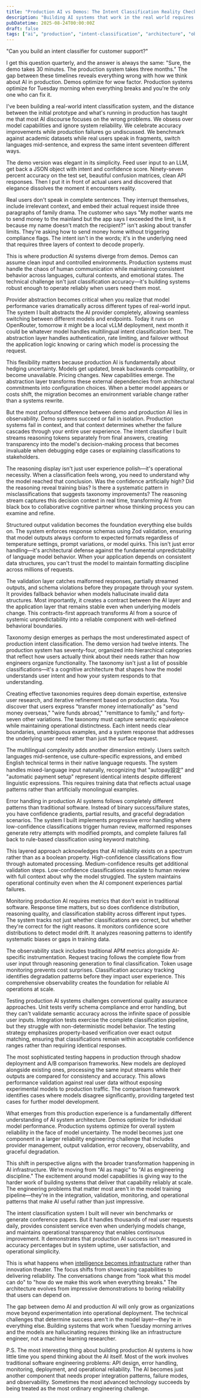 ```yaml
---
title: "Production AI vs Demos: The Intent Classification Reality Check"
description: "Building AI systems that work in the real world requires thinking beyond the demo. Here's what actually matters when users depend on your models."
pubDatetime: 2025-08-24T00:00:00Z
draft: false
tags: ["ai", "production", "intent-classification", "architecture", "observability"]
---
```


"Can you build an intent classifier for customer support?" 

I get this question quarterly, and the answer is always the same: "Sure, the demo takes 30 minutes. The production system takes three months." The gap between these timelines reveals everything wrong with how we think about AI in production. Demos optimize for wow factor. Production systems optimize for Tuesday morning when everything breaks and you're the only one who can fix it.

I've been building a real-world intent classification system, and the distance between the initial prototype and what's running in production has taught me that most AI discourse focuses on the wrong problems. We obsess over model capabilities and ignore system reliability. We celebrate accuracy improvements while production failures go undiscussed. We benchmark against academic datasets while real users speak in fragments, switch languages mid-sentence, and express the same intent seventeen different ways.

The demo version was elegant in its simplicity. Feed user input to an LLM, get back a JSON object with intent and confidence score. Ninety-seven percent accuracy on the test set, beautiful confusion matrices, clean API responses. Then I put it in front of actual users and discovered that elegance dissolves the moment it encounters reality.

Real users don't speak in complete sentences. They interrupt themselves, include irrelevant context, and embed their actual request inside three paragraphs of family drama. The customer who says "My mother wants me to send money to the mainland but the app says I exceeded the limit, is it because my name doesn't match the recipient?" isn't asking about transfer limits. They're asking how to send money home without triggering compliance flags. The intent isn't in the words; it's in the underlying need that requires three layers of context to decode properly.

This is where production AI systems diverge from demos. Demos can assume clean input and controlled environments. Production systems must handle the chaos of human communication while maintaining consistent behavior across languages, cultural contexts, and emotional states. The technical challenge isn't just classification accuracy—it's building systems robust enough to operate reliably when users need them most.

Provider abstraction becomes critical when you realize that model performance varies dramatically across different types of real-world input. The system I built abstracts the AI provider completely, allowing seamless switching between different models and endpoints. Today it runs on OpenRouter, tomorrow it might be a local vLLM deployment, next month it could be whatever model handles multilingual intent classification best. The abstraction layer handles authentication, rate limiting, and failover without the application logic knowing or caring which model is processing the request.

This flexibility matters because production AI is fundamentally about hedging uncertainty. Models get updated, break backwards compatibility, or become unavailable. Pricing changes. New capabilities emerge. The abstraction layer transforms these external dependencies from architectural commitments into configuration choices. When a better model appears or costs shift, the migration becomes an environment variable change rather than a systems rewrite.

But the most profound difference between demo and production AI lies in observability. Demo systems succeed or fail in isolation. Production systems fail in context, and that context determines whether the failure cascades through your entire user experience. The intent classifier I built streams reasoning tokens separately from final answers, creating transparency into the model's decision-making process that becomes invaluable when debugging edge cases or explaining classifications to stakeholders.

The reasoning display isn't just user experience polish—it's operational necessity. When a classification feels wrong, you need to understand why the model reached that conclusion. Was the confidence artificially high? Did the reasoning reveal training bias? Is there a systematic pattern in misclassifications that suggests taxonomy improvements? The reasoning stream captures this decision context in real time, transforming AI from black box to collaborative cognitive partner whose thinking process you can examine and refine.

Structured output validation becomes the foundation everything else builds on. The system enforces response schemas using Zod validation, ensuring that model outputs always conform to expected formats regardless of temperature settings, prompt variations, or model quirks. This isn't just error handling—it's architectural defense against the fundamental unpredictability of language model behavior. When your application depends on consistent data structures, you can't trust the model to maintain formatting discipline across millions of requests.

The validation layer catches malformed responses, partially streamed outputs, and schema violations before they propagate through your system. It provides fallback behavior when models hallucinate invalid data structures. Most importantly, it creates a contract between the AI layer and the application layer that remains stable even when underlying models change. This contracts-first approach transforms AI from a source of systemic unpredictability into a reliable component with well-defined behavioral boundaries.

Taxonomy design emerges as perhaps the most underestimated aspect of production intent classification. The demo version had twelve intents. The production system has seventy-four, organized into hierarchical categories that reflect how users actually think about their needs rather than how engineers organize functionality. The taxonomy isn't just a list of possible classifications—it's a cognitive architecture that shapes how the model understands user intent and how your system responds to that understanding.

Creating effective taxonomies requires deep domain expertise, extensive user research, and iterative refinement based on production data. You discover that users express "transfer money internationally" as "send money overseas," "wire funds abroad," "remittance to family," and forty-seven other variations. The taxonomy must capture semantic equivalence while maintaining operational distinctness. Each intent needs clear boundaries, unambiguous examples, and a system response that addresses the underlying user need rather than just the surface request.

The multilingual complexity adds another dimension entirely. Users switch languages mid-sentence, use culture-specific expressions, and embed English technical terms in their native language requests. The system handles mixed-language input naturally, recognizing that "autopay設定" and "automatic payment setup" represent identical intents despite different linguistic expressions. This requires training data that reflects actual usage patterns rather than artificially monolingual examples.

Error handling in production AI systems follows completely different patterns than traditional software. Instead of binary success/failure states, you have confidence gradients, partial results, and graceful degradation scenarios. The system I built implements progressive error handling where low-confidence classifications trigger human review, malformed responses generate retry attempts with modified prompts, and complete failures fall back to rule-based classification using keyword matching.

This layered approach acknowledges that AI reliability exists on a spectrum rather than as a boolean property. High-confidence classifications flow through automated processing. Medium-confidence results get additional validation steps. Low-confidence classifications escalate to human review with full context about why the model struggled. The system maintains operational continuity even when the AI component experiences partial failures.

Monitoring production AI requires metrics that don't exist in traditional software. Response time matters, but so does confidence distribution, reasoning quality, and classification stability across different input types. The system tracks not just whether classifications are correct, but whether they're correct for the right reasons. It monitors confidence score distributions to detect model drift. It analyzes reasoning patterns to identify systematic biases or gaps in training data.

The observability stack includes traditional APM metrics alongside AI-specific instrumentation. Request tracing follows the complete flow from user input through reasoning generation to final classification. Token usage monitoring prevents cost surprises. Classification accuracy tracking identifies degradation patterns before they impact user experience. This comprehensive observability creates the foundation for reliable AI operations at scale.

Testing production AI systems challenges conventional quality assurance approaches. Unit tests verify schema compliance and error handling, but they can't validate semantic accuracy across the infinite space of possible user inputs. Integration tests exercise the complete classification pipeline, but they struggle with non-deterministic model behavior. The testing strategy emphasizes property-based verification over exact output matching, ensuring that classifications remain within acceptable confidence ranges rather than requiring identical responses.

The most sophisticated testing happens in production through shadow deployment and A/B comparison frameworks. New models are deployed alongside existing ones, processing the same input streams while their outputs are compared for consistency and accuracy. This allows performance validation against real user data without exposing experimental models to production traffic. The comparison framework identifies cases where models disagree significantly, providing targeted test cases for further model development.

What emerges from this production experience is a fundamentally different understanding of AI system architecture. Demos optimize for individual model performance. Production systems optimize for overall system reliability in the face of model uncertainty. The model becomes just one component in a larger reliability engineering challenge that includes provider management, output validation, error recovery, observability, and graceful degradation.

This shift in perspective aligns with the broader transformation happening in AI infrastructure. We're moving from "AI as magic" to "AI as engineering discipline." The excitement around model capabilities is giving way to the harder work of building systems that deliver that capability reliably at scale. The engineering problems that matter most aren't in the model training pipeline—they're in the integration, validation, monitoring, and operational patterns that make AI useful rather than just impressive.

The intent classification system I built will never win benchmarks or generate conference papers. But it handles thousands of real user requests daily, provides consistent service even when underlying models change, and maintains operational transparency that enables continuous improvement. It demonstrates that production AI success isn't measured in accuracy percentages but in system uptime, user satisfaction, and operational simplicity.

This is what happens when [intelligence becomes infrastructure](/blog/intelligence-on-tap) rather than innovation theater. The focus shifts from showcasing capabilities to delivering reliability. The conversations change from "look what this model can do" to "how do we make this work when everything breaks." The architecture evolves from impressive demonstrations to boring reliability that users can depend on.

The gap between demo AI and production AI will only grow as organizations move beyond experimentation into operational deployment. The technical challenges that determine success aren't in the model layer—they're in everything else. Building systems that work when Tuesday morning arrives and the models are hallucinating requires thinking like an infrastructure engineer, not a machine learning researcher.

P.S. The most interesting thing about building production AI systems is how little time you spend thinking about the AI itself. Most of the work involves traditional software engineering problems: API design, error handling, monitoring, deployment, and operational reliability. The AI becomes just another component that needs proper integration patterns, failure modes, and observability. Sometimes the most advanced technology succeeds by being treated as the most ordinary engineering challenge.